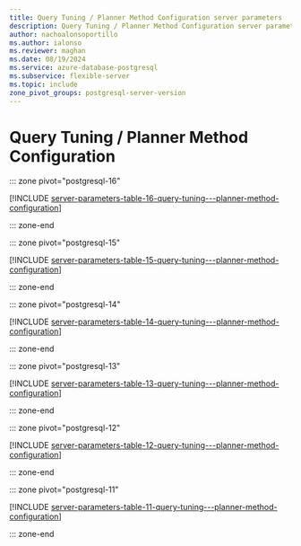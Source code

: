 ```yaml
---
title: Query Tuning / Planner Method Configuration server parameters
description: Query Tuning / Planner Method Configuration server parameters for Azure Database for PostgreSQL - Flexible Server.
author: nachoalonsoportillo
ms.author: ialonso
ms.reviewer: maghan
ms.date: 08/19/2024
ms.service: azure-database-postgresql
ms.subservice: flexible-server
ms.topic: include
zone_pivot_groups: postgresql-server-version
---
```

# Query Tuning / Planner Method Configuration


::: zone pivot="postgresql-16"

[!INCLUDE [server-parameters-table-16-query-tuning---planner-method-configuration](./includes/server-parameters-table-16-query-tuning---planner-method-configuration.md)]

::: zone-end


::: zone pivot="postgresql-15"

[!INCLUDE [server-parameters-table-15-query-tuning---planner-method-configuration](./includes/server-parameters-table-15-query-tuning---planner-method-configuration.md)]

::: zone-end


::: zone pivot="postgresql-14"

[!INCLUDE [server-parameters-table-14-query-tuning---planner-method-configuration](./includes/server-parameters-table-14-query-tuning---planner-method-configuration.md)]

::: zone-end


::: zone pivot="postgresql-13"

[!INCLUDE [server-parameters-table-13-query-tuning---planner-method-configuration](./includes/server-parameters-table-13-query-tuning---planner-method-configuration.md)]

::: zone-end


::: zone pivot="postgresql-12"

[!INCLUDE [server-parameters-table-12-query-tuning---planner-method-configuration](./includes/server-parameters-table-12-query-tuning---planner-method-configuration.md)]

::: zone-end


::: zone pivot="postgresql-11"

[!INCLUDE [server-parameters-table-11-query-tuning---planner-method-configuration](./includes/server-parameters-table-11-query-tuning---planner-method-configuration.md)]

::: zone-end


